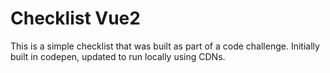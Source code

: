 # Checklist Vue2

This is a simple checklist that was built as part of a code challenge. Initially built in codepen, updated to run locally using CDNs.
